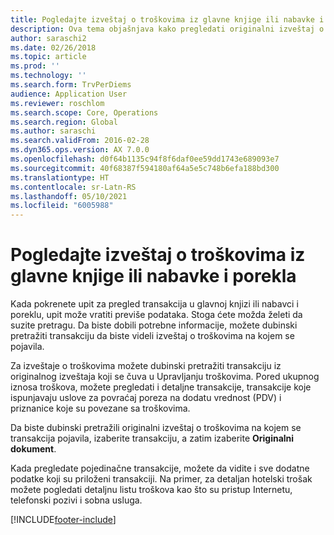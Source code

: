 ```yaml
---
title: Pogledajte izveštaj o troškovima iz glavne knjige ili nabavke i porekla
description: Ova tema objašnjava kako pregledati originalni izveštaj o troškovima na kojem se pojavila transakcija.
author: saraschi2
ms.date: 02/26/2018
ms.topic: article
ms.prod: ''
ms.technology: ''
ms.search.form: TrvPerDiems
audience: Application User
ms.reviewer: roschlom
ms.search.scope: Core, Operations
ms.search.region: Global
ms.author: saraschi
ms.search.validFrom: 2016-02-28
ms.dyn365.ops.version: AX 7.0.0
ms.openlocfilehash: d0f64b1135c94f8f6daf0ee59dd1743e689093e7
ms.sourcegitcommit: 40f68387f594180af64a5e5c748b6efa188bd300
ms.translationtype: HT
ms.contentlocale: sr-Latn-RS
ms.lasthandoff: 05/10/2021
ms.locfileid: "6005988"
---
```

# <a name="view-an-expense-report-from-general-ledger-or-procurement-and-sourcing"></a>Pogledajte izveštaj o troškovima iz glavne knjige ili nabavke i porekla

Kada pokrenete upit za pregled transakcija u glavnoj knjizi ili nabavci i poreklu, upit može vratiti previše podataka. Stoga ćete možda želeti da suzite pretragu. Da biste dobili potrebne informacije, možete dubinski pretražiti transakciju da biste videli izveštaj o troškovima na kojem se pojavila.

Za izveštaje o troškovima možete dubinski pretražiti transakciju iz originalnog izveštaja koji se čuva u Upravljanju troškovima. Pored ukupnog iznosa troškova, možete pregledati i detaljne transakcije, transakcije koje ispunjavaju uslove za povraćaj poreza na dodatu vrednost (PDV) i priznanice koje su povezane sa troškovima.

Da biste dubinski pretražili originalni izveštaj o troškovima na kojem se transakcija pojavila, izaberite transakciju, a zatim izaberite **Originalni dokument**.

Kada pregledate pojedinačne transakcije, možete da vidite i sve dodatne podatke koji su priloženi transakciji. Na primer, za detaljan hotelski trošak možete pogledati detaljnu listu troškova kao što su pristup Internetu, telefonski pozivi i sobna usluga.


[!INCLUDE[footer-include](../includes/footer-banner.md)]